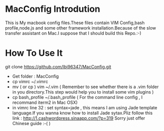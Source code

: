 MacConfig Introdution
=========

This is My macbook config files.These files contain VIM Config,bash profile,node.js and some other framework installation.Because of the slow transfer assistant on Mac.I suppose that I should build this Repo.:-)


How To Use It
============

git clone https://github.com/lbj96347/MacConfig.git

* Get folder : MacConfig
* cp vimrc ~/.vimrc
* mv ( or cp ) vim ~/.vim ( Remember to see whether there is a .vim folder in you directory.This step would help you to install some vim plugins )
* cp bash_profile ~/.bash_profile ( For the command line config , I recommand iterm2 in Mac OSX)
* in vimrc line 32 : set syntax=jade , this means I am using Jade template language.If you wanna know how to install Jade sytax.Pliz follow this link : http://1.cashwordpress.sinaapp.com/?p=319 Sorry just offer Chinese guide :-( )
